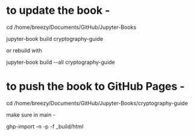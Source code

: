 # to update the book - 

cd /home/breezy/Documents/GitHub/Jupyter-Books

jupyter-book build cryptography-guide

or rebuild with

jupyter-book build --all cryptography-guide

# to push the book to GitHub Pages -

cd /home/breezy/Documents/GitHub/Jupyter-Books/cryptography-guide

make sure in main - 

ghp-import -n -p -f _build/html

